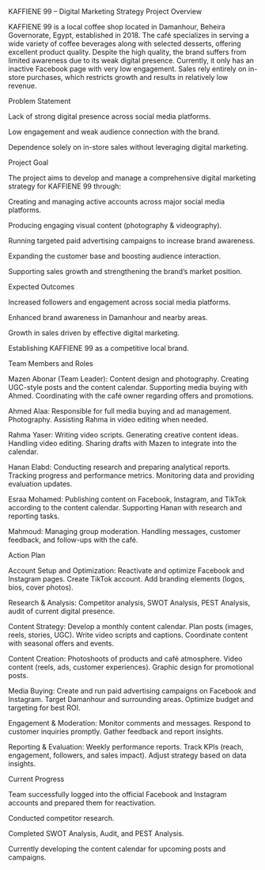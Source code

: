 KAFFIENE 99 – Digital Marketing Strategy
Project Overview

KAFFIENE 99 is a local coffee shop located in Damanhour, Beheira Governorate, Egypt, established in 2018. The café specializes in serving a wide variety of coffee beverages along with selected desserts, offering excellent product quality.
Despite the high quality, the brand suffers from limited awareness due to its weak digital presence. Currently, it only has an inactive Facebook page with very low engagement. Sales rely entirely on in-store purchases, which restricts growth and results in relatively low revenue.

Problem Statement

Lack of strong digital presence across social media platforms.

Low engagement and weak audience connection with the brand.

Dependence solely on in-store sales without leveraging digital marketing.

Project Goal

The project aims to develop and manage a comprehensive digital marketing strategy for KAFFIENE 99 through:

Creating and managing active accounts across major social media platforms.

Producing engaging visual content (photography & videography).

Running targeted paid advertising campaigns to increase brand awareness.

Expanding the customer base and boosting audience interaction.

Supporting sales growth and strengthening the brand’s market position.

Expected Outcomes

Increased followers and engagement across social media platforms.

Enhanced brand awareness in Damanhour and nearby areas.

Growth in sales driven by effective digital marketing.

Establishing KAFFIENE 99 as a competitive local brand.

Team Members and Roles

Mazen Abonar (Team Leader): Content design and photography. Creating UGC-style posts and the content calendar. Supporting media buying with Ahmed. Coordinating with the café owner regarding offers and promotions.

Ahmed Alaa: Responsible for full media buying and ad management. Photography. Assisting Rahma in video editing when needed.

Rahma Yaser: Writing video scripts. Generating creative content ideas. Handling video editing. Sharing drafts with Mazen to integrate into the calendar.

Hanan Elabd: Conducting research and preparing analytical reports. Tracking progress and performance metrics. Monitoring data and providing evaluation updates.

Esraa Mohamed: Publishing content on Facebook, Instagram, and TikTok according to the content calendar. Supporting Hanan with research and reporting tasks.

Mahmoud: Managing group moderation. Handling messages, customer feedback, and follow-ups with the café.

Action Plan

Account Setup and Optimization: Reactivate and optimize Facebook and Instagram pages. Create TikTok account. Add branding elements (logos, bios, cover photos).

Research & Analysis: Competitor analysis, SWOT Analysis, PEST Analysis, audit of current digital presence.

Content Strategy: Develop a monthly content calendar. Plan posts (images, reels, stories, UGC). Write video scripts and captions. Coordinate content with seasonal offers and events.

Content Creation: Photoshoots of products and café atmosphere. Video content (reels, ads, customer experiences). Graphic design for promotional posts.

Media Buying: Create and run paid advertising campaigns on Facebook and Instagram. Target Damanhour and surrounding areas. Optimize budget and targeting for best ROI.

Engagement & Moderation: Monitor comments and messages. Respond to customer inquiries promptly. Gather feedback and report insights.

Reporting & Evaluation: Weekly performance reports. Track KPIs (reach, engagement, followers, and sales impact). Adjust strategy based on data insights.

Current Progress

Team successfully logged into the official Facebook and Instagram accounts and prepared them for reactivation.

Conducted competitor research.

Completed SWOT Analysis, Audit, and PEST Analysis.

Currently developing the content calendar for upcoming posts and campaigns.
